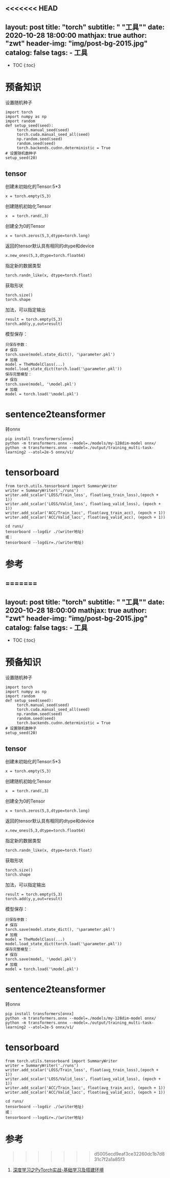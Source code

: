 <<<<<<< HEAD
---
layout:     post
title:      "torch"
subtitle:   " \"工具\""
date:       2020-10-28 18:00:00
mathjax: true
author:     "zwt"
header-img: "img/post-bg-2015.jpg"
catalog: false
tags:
    - 工具
---
* TOC
{:toc}

# 预备知识
设置随机种子
```
import torch
import numpy as np
import random
def setup_seed(seed):
     torch.manual_seed(seed)
     torch.cuda.manual_seed_all(seed)
     np.random.seed(seed)
     random.seed(seed)
     torch.backends.cudnn.deterministic = True
# 设置随机数种子
setup_seed(20)
```
## tensor
创建未初始化的Tensor:5*3
```
x = torch.empty(5,3)
```
创建随机初始化Tensor
```
x  = torch.rand(,3)
```
创建全为0的Tensor
```
x = torch.zeros(5,3,dtype=torch.long)
```
返回的tensor默认具有相同的dtype和device
```
x.new_ones(5,3,dtype=torch.float64)
```
指定新的数据类型
```
torch.randn_like(x, dtype=torch.float)
```
获取形状
```
torch.size()
torch.shape
```
加法，可以指定输出
```
result = torch.empty(5,3)
torch.add(y,y,out=result)
```
模型保存：
```
只保存参数：
# 保存
torch.save(model.state_dict(), '\parameter.pkl')
# 加载
model = TheModelClass(...)
model.load_state_dict(torch.load('\parameter.pkl'))
保存完整模型：
# 保存
torch.save(model, '\model.pkl')
# 加载
model = torch.load('\model.pkl')
```





# sentence2teansformer
转onnx
```
pip install transformers[onnx]
python -m transformers.onnx --model=./models/my-128dim-model onnx/
python -m transformers.onnx --model=./output/training_multi-task-learning2 --atol=2e-5 onnx/v1/
```

# tensorboard

```
from torch.utils.tensorboard import SummaryWriter
writer = SummaryWriter('./runs')
writer.add_scalar('LOSS/Train_loss', float(avg_train_loss),(epoch + 1))
writer.add_scalar('LOSS/Valid_loss', float(avg_valid_loss), (epoch + 1))
writer.add_scalar('ACC/Train_lacc', float(avg_train_acc), (epoch + 1))
writer.add_scalar('ACC/Valid_lacc', float(avg_valid_acc), (epoch + 1))

cd runs/
tensorboard --logdir ./(writer地址)
或：
tensorboard --logdir=./(writer地址)
```








# 参考

=======
---
layout:     post
title:      "torch"
subtitle:   " \"工具\""
date:       2020-10-28 18:00:00
mathjax: true
author:     "zwt"
header-img: "img/post-bg-2015.jpg"
catalog: false
tags:
    - 工具
---
* TOC
{:toc}

# 预备知识
设置随机种子
```
import torch
import numpy as np
import random
def setup_seed(seed):
     torch.manual_seed(seed)
     torch.cuda.manual_seed_all(seed)
     np.random.seed(seed)
     random.seed(seed)
     torch.backends.cudnn.deterministic = True
# 设置随机数种子
setup_seed(20)
```
## tensor
创建未初始化的Tensor:5*3
```
x = torch.empty(5,3)
```
创建随机初始化Tensor
```
x  = torch.rand(,3)
```
创建全为0的Tensor
```
x = torch.zeros(5,3,dtype=torch.long)
```
返回的tensor默认具有相同的dtype和device
```
x.new_ones(5,3,dtype=torch.float64)
```
指定新的数据类型
```
torch.randn_like(x, dtype=torch.float)
```
获取形状
```
torch.size()
torch.shape
```
加法，可以指定输出
```
result = torch.empty(5,3)
torch.add(y,y,out=result)
```
模型保存：
```
只保存参数：
# 保存
torch.save(model.state_dict(), '\parameter.pkl')
# 加载
model = TheModelClass(...)
model.load_state_dict(torch.load('\parameter.pkl'))
保存完整模型：
# 保存
torch.save(model, '\model.pkl')
# 加载
model = torch.load('\model.pkl')
```





# sentence2teansformer
转onnx
```
pip install transformers[onnx]
python -m transformers.onnx --model=./models/my-128dim-model onnx/
python -m transformers.onnx --model=./output/training_multi-task-learning2 --atol=2e-5 onnx/v1/
```

# tensorboard

```
from torch.utils.tensorboard import SummaryWriter
writer = SummaryWriter('./runs')
writer.add_scalar('LOSS/Train_loss', float(avg_train_loss),(epoch + 1))
writer.add_scalar('LOSS/Valid_loss', float(avg_valid_loss), (epoch + 1))
writer.add_scalar('ACC/Train_lacc', float(avg_train_acc), (epoch + 1))
writer.add_scalar('ACC/Valid_lacc', float(avg_valid_acc), (epoch + 1))

cd runs/
tensorboard --logdir ./(writer地址)
或：
tensorboard --logdir=./(writer地址)
```








# 参考

>>>>>>> d5005ecd9eaf3ce32260dc1b7d831c7f2a1a85f3
1. [深度学习之PyTorch实战-基础学习及搭建环境](https://www.kesci.com/mw/project/5e0036722823a10036ae9d1d)